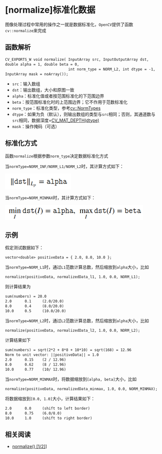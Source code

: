 
# [normalize]标准化数据

图像处理过程中常用的操作之一就是数据标准化，`OpenCV`提供了函数`cv::normalize`来完成

## 函数解析

```
CV_EXPORTS_W void normalize( InputArray src, InputOutputArray dst, double alpha = 1, double beta = 0,
                             int norm_type = NORM_L2, int dtype = -1, InputArray mask = noArray());
```

* `src`：输入数组
* `dst`：输出数组，大小和原图一致
* `alpha`：标准化值或者按范围标准化的下范围边界
* `beta`：按范围标准化时的上范围边界；它不作用于范数标准化
* `norm_type`：标准化类型，参考[cv::NormTypes](https://docs.opencv.org/4.1.0/d2/de8/group__core__array.html#gad12cefbcb5291cf958a85b4b67b6149f)
* `dtype`：如果为负（默认），则输出数组的类型与`src`相同；否则，其通道数与`src`相同，数据深度=[CV_MAT_DEPTH(dtype)](https://docs.opencv.org/4.1.0/d1/d1b/group__core__hal__interface.html#ga39f3412d63cac68d4f1d138ab52a6fc8)
* `mask`：操作掩码（可选）

## 标准化方式

函数`normalize`根据参数`norm_type`决定数据标准化方式

当`normType=NORM_INF/NORM_L1/NORM_L2`时，其计算方式如下：

![](./imgs/normalize/norm-type-1.png)

当`normType=NORM_MINMAX`时，其计算方式如下：

![](./imgs/normalize/norm-type-2.png)

## 示例

假定测试数据如下：

```
vector<double> positiveData = { 2.0, 8.0, 10.0 };
```

当`normType=NORM_L1`时，通过`L1`范数计算总数，然后缩放到`alpha`大小，比如

```
normalize(positiveData, normalizedData_l1, 1.0, 0.0, NORM_L1);
```

则计算结果为

```
sum(numbers) = 20.0
2.0      0.1     (2.0/20.0)
8.0      0.4     (8.0/20.0)
10.0     0.5     (10.0/20.0)
```

当`normType=NORM_L2`时，通过`L2`范数计算总数，然后缩放到`alpha`大小，比如

```
normalize(positiveData, normalizedData_l2, 1.0, 0.0, NORM_L2);
```

计算结果如下

```
sum(numbers) = sqrt(2*2 + 8*8 + 10*10) = sqrt(168) = 12.96
Norm to unit vector: ||positiveData|| = 1.0
2.0      0.15    (2 / 12.96)
8.0      0.62    (8 / 12.96)
10.0     0.77    (10/ 12.96)
```

当`normType=NORM_MINMAX`时，将数据缩放到`[alpha, beta]`大小，比如

```
normalize(positiveData, normalizedData_minmax, 1.0, 0.0, NORM_MINMAX);
```

将数据缩放到`[0.0, 1.0]`大小，计算结果如下：

```
2.0      0.0     (shift to left border)
8.0      0.75    (6.0/8.0)
10.0     1.0     (shift to right border)
```

## 相关阅读

* [normalize() [1/2]](https://docs.opencv.org/4.1.0/d2/de8/group__core__array.html#ga87eef7ee3970f86906d69a92cbf064bd)]
